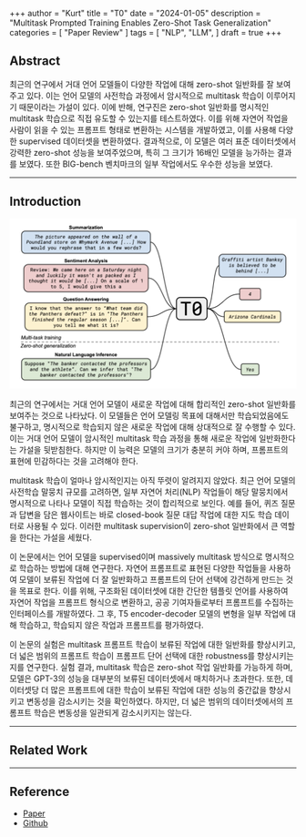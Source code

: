 +++
author = "Kurt"
title = "T0"
date = "2024-01-05"
description = "Multitask Prompted Training Enables Zero-Shot Task Generalization"
categories = [
    "Paper Review"
]
tags = [
    "NLP",
    "LLM",
]
draft = true
+++

## Abstract

최근의 연구에서 거대 언어 모델들이 다양한 작업에 대해 zero-shot 일반화를 잘 보여주고 있다. 이는 언어 모델의 사전학습 과정에서 암시적으로 multitask 학습이 이루어지기 때문이라는 가설이 있다. 이에 반해, 연구진은 zero-shot 일반화를 명시적인 multitask 학습으로 직접 유도할 수 있는지를 테스트하였다. 이를 위해 자연어 작업을 사람이 읽을 수 있는 프롬프트 형태로 변환하는 시스템을 개발하였고, 이를 사용해 다양한 supervised 데이터셋을 변환하였다. 결과적으로, 이 모델은 여러 표준 데이터셋에서 강력한 zero-shot 성능을 보여주었으며, 특히 그 크기가 16배인 모델을 능가하는 결과를 보였다. 또한 BIG-bench 벤치마크의 일부 작업에서도 우수한 성능을 보였다.

---

## Introduction

![](images/figure1.png)

최근의 연구에서는 거대 언어 모델이 새로운 작업에 대해 합리적인 zero-shot 일반화를 보여주는 것으로 나타났다. 이 모델들은 언어 모델링 목표에 대해서만 학습되었음에도 불구하고, 명시적으로 학습되지 않은 새로운 작업에 대해 상대적으로 잘 수행할 수 있다. 이는 거대 언어 모델이 암시적인 multitask 학습 과정을 통해 새로운 작업에 일반화한다는 가설을 뒷받침한다. 하지만 이 능력은 모델의 크기가 충분히 커야 하며, 프롬프트의 표현에 민감하다는 것을 고려해야 한다.

multitask 학습이 얼마나 암시적인지는 아직 뚜렷이 알려지지 않았다. 최근 언어 모델의 사전학습 말뭉치 규모를 고려하면, 일부 자연어 처리(NLP) 작업들이 해당 말뭉치에서 명시적으로 나타나 모델이 직접 학습하는 것이 합리적으로 보인다. 예를 들어, 퀴즈 질문과 답변을 담은 웹사이트는 바로 closed-book 질문 대답 작업에 대한 지도 학습 데이터로 사용될 수 있다. 이러한 multitask supervision이 zero-shot 일반화에서 큰 역할을 한다는 가설을 세웠다.

이 논문에서는 언어 모델을 supervised이며 massively multitask 방식으로 명시적으로 학습하는 방법에 대해 연구한다. 자연어 프롬프트로 표현된 다양한 작업들을 사용하여 모델이 보류된 작업에 더 잘 일반화하고 프롬프트의 단어 선택에 강건하게 만드는 것을 목표로 한다. 이를 위해, 구조화된 데이터셋에 대한 간단한 템플릿 언어를 사용하여 자연어 작업을 프롬프트 형식으로 변환하고, 공공 기여자들로부터 프롬프트를 수집하는 인터페이스를 개발하였다. 그 후, T5 encoder-decoder 모델의 변형을 일부 작업에 대해 학습하고, 학습되지 않은 작업과 프롬프트를 평가하였다.

이 논문의 실험은 multitask 프롬프트 학습이 보류된 작업에 대한 일반화를 향상시키고, 더 넓은 범위의 프롬프트 학습이 프롬프트 단어 선택에 대한 robustness를 향상시키는지를 연구한다. 실험 결과, multitask 학습은 zero-shot 작업 일반화를 가능하게 하며, 모델은 GPT-3의 성능을 대부분의 보류된 데이터셋에서 매치하거나 초과한다. 또한, 데이터셋당 더 많은 프롬프트에 대한 학습이 보류된 작업에 대한 성능의 중간값을 향상시키고 변동성을 감소시키는 것을 확인하였다. 하지만, 더 넓은 범위의 데이터셋에서의 프롬프트 학습은 변동성을 일관되게 감소시키지는 않는다.

---

## Related Work

---

## Reference

* [Paper](https://arxiv.org/pdf/2110.08207.pdf)
* [Github](https://github.com/bigscience-workshop/t-zero)